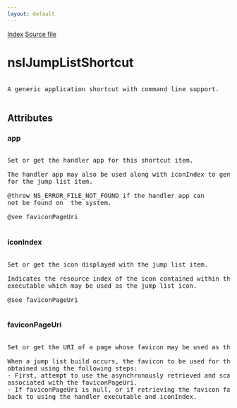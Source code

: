 ```yaml
---
layout: default
---
```

<div id='links'><a href="../index.html">Index</a>
<a href="http://dxr.mozilla.org/mozilla-central/source/widget/nsIJumpListItem.idl">Source file</a>
</div>

# nsIJumpListShortcut #
<pre>  
A generic application shortcut with command line support.  
  
</pre>
## Attributes ##

### app ###
<pre>  
Set or get the handler app for this shortcut item.  
  
The handler app may also be used along with iconIndex to generate an icon  
for the jump list item.  
  
@throw NS_ERROR_FILE_NOT_FOUND if the handler app can  
not be found on  the system.  
  
@see faviconPageUri  
  
</pre>
### iconIndex ###
<pre>  
Set or get the icon displayed with the jump list item.  
  
Indicates the resource index of the icon contained within the handler  
executable which may be used as the jump list icon.  
  
@see faviconPageUri  
  
</pre>
### faviconPageUri ###
<pre>  
Set or get the URI of a page whose favicon may be used as the icon.  
  
When a jump list build occurs, the favicon to be used for the item is  
obtained using the following steps:  
- First, attempt to use the asynchronously retrieved and scaled favicon  
associated with the faviconPageUri.  
- If faviconPageUri is null, or if retrieving the favicon fails, fall  
back to using the handler executable and iconIndex.    
  
</pre>